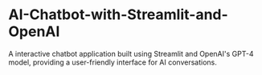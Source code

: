 # AI-Chatbot-with-Streamlit-and-OpenAI
A interactive chatbot application built using Streamlit and OpenAI's GPT-4 model, providing a user-friendly interface for AI conversations.

